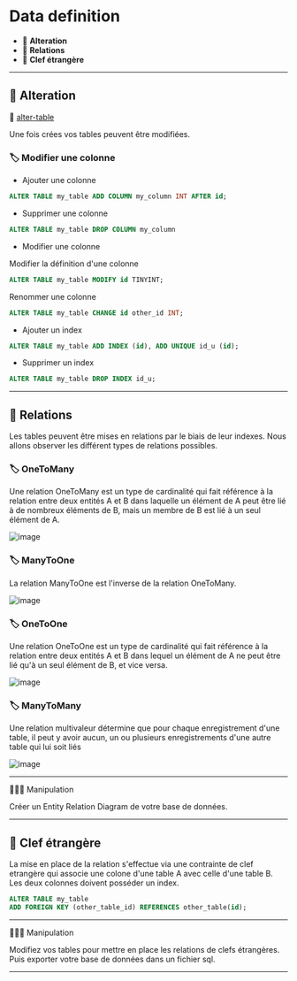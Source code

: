 # Data definition

*  🔖 **Alteration**
*  🔖 **Relations**
*  🔖 **Clef étrangère**

___

## 📑 Alteration

🔗 [alter-table](https://dev.mysql.com/doc/refman/5.7/en/alter-table-examples.html)

Une fois crées vos tables peuvent être modifiées.

### 🏷️ **Modifier une colonne**

* Ajouter une colonne

```sql
ALTER TABLE my_table ADD COLUMN my_column INT AFTER id;
```

* Supprimer une colonne

```sql
ALTER TABLE my_table DROP COLUMN my_column
```

* Modifier une colonne

Modifier la définition d'une colonne

```sql
ALTER TABLE my_table MODIFY id TINYINT;
```

Renommer une colonne

```sql
ALTER TABLE my_table CHANGE id other_id INT;
```

* Ajouter un index

```sql
ALTER TABLE my_table ADD INDEX (id), ADD UNIQUE id_u (id);
```

* Supprimer un index

```sql
ALTER TABLE my_table DROP INDEX id_u; 
```

___

## 📑 Relations

Les tables peuvent être mises en relations par le biais de leur indexes. Nous allons observer les différent types de relations possibles.

### 🏷️ **OneToMany**

Une relation OneToMany est un type de cardinalité qui fait référence à la relation entre deux entités A et B dans laquelle un élément de A peut être lié à de nombreux éléments de B, mais un membre de B est lié à un seul élément de A.

![image](https://raw.githubusercontent.com/POEC-20-05/SQL-FND/master/wiki/resources/03/onetomany.jpg)

### 🏷️ **ManyToOne**

La relation ManyToOne est l'inverse de la relation OneToMany.

![image](https://raw.githubusercontent.com/POEC-20-05/SQL-FND/master/wiki/resources/03/manytoone.png)

### 🏷️ **OneToOne**

Une relation OneToOne est un type de cardinalité qui fait référence à la relation entre deux entités A et B dans lequel un élément de A ne peut être lié qu'à un seul élément de B, et vice versa.

![image](https://raw.githubusercontent.com/POEC-20-05/SQL-FND/master/wiki/resources/03/onetoone.png)

### 🏷️ **ManyToMany**

Une relation multivaleur détermine que pour chaque enregistrement d'une table, il peut y avoir aucun, un ou plusieurs enregistrements d'une autre table qui lui soit liés

![image](https://raw.githubusercontent.com/POEC-20-05/SQL-FND/master/wiki/resources/03/manytomany.png)



___

👨🏻‍💻 Manipulation

Créer un Entity Relation Diagram de votre base de données.

___

## 📑 Clef étrangère

La mise en place de la relation s'effectue via une contrainte de clef etrangère qui associe une colone d'une table A avec celle d'une table B. Les deux colonnes doivent posséder un index.

```sql
ALTER TABLE my_table
ADD FOREIGN KEY (other_table_id) REFERENCES other_table(id); 
```

___

👨🏻‍💻 Manipulation

Modifiez vos tables pour mettre en place les relations de clefs étrangères. Puis exporter votre base de données dans un fichier sql.

___